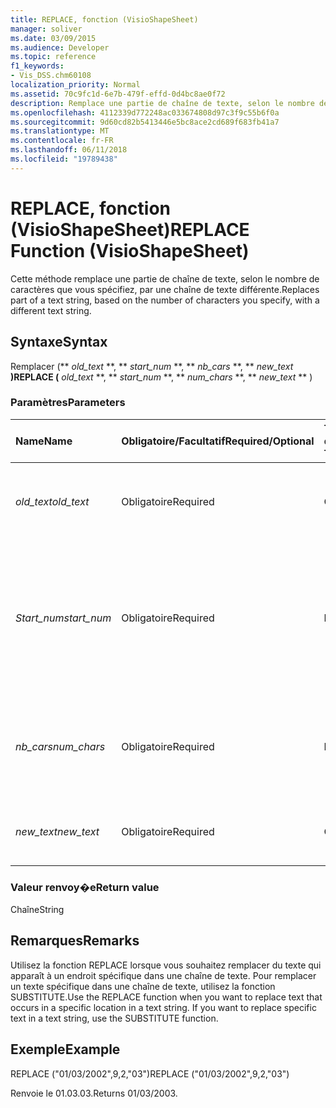 ```yaml
---
title: REPLACE, fonction (VisioShapeSheet)
manager: soliver
ms.date: 03/09/2015
ms.audience: Developer
ms.topic: reference
f1_keywords:
- Vis_DSS.chm60108
localization_priority: Normal
ms.assetid: 70c9fc1d-6e7b-479f-effd-0d4bc8ae0f72
description: Remplace une partie de chaîne de texte, selon le nombre de caractères que vous spécifiez, par une chaîne de texte différente.
ms.openlocfilehash: 4112339d772248ac033674808d97c3f9c55b6f0a
ms.sourcegitcommit: 9d60cd82b5413446e5bc8ace2cd689f683fb41a7
ms.translationtype: MT
ms.contentlocale: fr-FR
ms.lasthandoff: 06/11/2018
ms.locfileid: "19789438"
---
```

# <a name="replace-function-visioshapesheet"></a><span data-ttu-id="3a554-103">REPLACE, fonction (VisioShapeSheet)</span><span class="sxs-lookup"><span data-stu-id="3a554-103">REPLACE Function (VisioShapeSheet)</span></span>

<span data-ttu-id="3a554-104">Cette méthode remplace une partie de chaîne de texte, selon le nombre de caractères que vous spécifiez, par une chaîne de texte différente.</span><span class="sxs-lookup"><span data-stu-id="3a554-104">Replaces part of a text string, based on the number of characters you specify, with a different text string.</span></span>
  
## <a name="syntax"></a><span data-ttu-id="3a554-105">Syntaxe</span><span class="sxs-lookup"><span data-stu-id="3a554-105">Syntax</span></span>

<span data-ttu-id="3a554-106">Remplacer (** *old_text* **, ** *start_num* **, ** *nb_cars* **, ** *new_text* **)</span><span class="sxs-lookup"><span data-stu-id="3a554-106">REPLACE (** *old_text* **, ** *start_num* **, ** *num_chars* **, ** *new_text* ** )</span></span> 
  
### <a name="parameters"></a><span data-ttu-id="3a554-107">Paramètres</span><span class="sxs-lookup"><span data-stu-id="3a554-107">Parameters</span></span>

|<span data-ttu-id="3a554-108">**Name**</span><span class="sxs-lookup"><span data-stu-id="3a554-108">**Name**</span></span>|<span data-ttu-id="3a554-109">**Obligatoire/Facultatif**</span><span class="sxs-lookup"><span data-stu-id="3a554-109">**Required/Optional**</span></span>|<span data-ttu-id="3a554-110">**Type de données**</span><span class="sxs-lookup"><span data-stu-id="3a554-110">**Data Type**</span></span>|<span data-ttu-id="3a554-111">**Description**</span><span class="sxs-lookup"><span data-stu-id="3a554-111">**Description**</span></span>|
|:-----|:-----|:-----|:-----|
| <span data-ttu-id="3a554-112">_old_text_</span><span class="sxs-lookup"><span data-stu-id="3a554-112">_old_text_</span></span> <br/> |<span data-ttu-id="3a554-113">Obligatoire</span><span class="sxs-lookup"><span data-stu-id="3a554-113">Required</span></span>  <br/> |<span data-ttu-id="3a554-114">**Chaîne**</span><span class="sxs-lookup"><span data-stu-id="3a554-114">**String**</span></span> <br/> |<span data-ttu-id="3a554-115">Texte dans lequel vous souhaitez remplacer certains caractères.</span><span class="sxs-lookup"><span data-stu-id="3a554-115">The text in which you want to replace some characters.</span></span>  <br/> |
| <span data-ttu-id="3a554-116">_Start_num_</span><span class="sxs-lookup"><span data-stu-id="3a554-116">_start_num_</span></span> <br/> |<span data-ttu-id="3a554-117">Obligatoire</span><span class="sxs-lookup"><span data-stu-id="3a554-117">Required</span></span>  <br/> |<span data-ttu-id="3a554-118">**Number**</span><span class="sxs-lookup"><span data-stu-id="3a554-118">**Number**</span></span> <br/> |<span data-ttu-id="3a554-119">Position du caractère dans _old_text_ que vous souhaitez remplacer par _new_text_.</span><span class="sxs-lookup"><span data-stu-id="3a554-119">The position of the character in  _old_text_ that you want to replace with  _new_text_.</span></span> <span data-ttu-id="3a554-120">Le premier caractère de la chaîne est la position 1.</span><span class="sxs-lookup"><span data-stu-id="3a554-120">The first character in the string is position 1.</span></span>  <br/> |
| <span data-ttu-id="3a554-121">_nb_cars_</span><span class="sxs-lookup"><span data-stu-id="3a554-121">_num_chars_</span></span> <br/> |<span data-ttu-id="3a554-122">Obligatoire</span><span class="sxs-lookup"><span data-stu-id="3a554-122">Required</span></span>  <br/> |<span data-ttu-id="3a554-123">**Number**</span><span class="sxs-lookup"><span data-stu-id="3a554-123">**Number**</span></span> <br/> |<span data-ttu-id="3a554-124">Le nombre de caractères dans _old_text_ que vous souhaitez remplacer</span><span class="sxs-lookup"><span data-stu-id="3a554-124">The number of characters in  _old_text_ that you want to replace</span></span>  <br/> |
| <span data-ttu-id="3a554-125">_new_text_</span><span class="sxs-lookup"><span data-stu-id="3a554-125">_new_text_</span></span> <br/> |<span data-ttu-id="3a554-126">Obligatoire</span><span class="sxs-lookup"><span data-stu-id="3a554-126">Required</span></span>  <br/> |<span data-ttu-id="3a554-127">**Chaîne**</span><span class="sxs-lookup"><span data-stu-id="3a554-127">**String**</span></span> <br/> |<span data-ttu-id="3a554-128">Le texte qui remplace des caractères dans _old_text_.</span><span class="sxs-lookup"><span data-stu-id="3a554-128">The text that will replace characters in  _old_text_.</span></span>  <br/> |
   
### <a name="return-value"></a><span data-ttu-id="3a554-129">Valeur renvoy�e</span><span class="sxs-lookup"><span data-stu-id="3a554-129">Return value</span></span>

<span data-ttu-id="3a554-130">Chaîne</span><span class="sxs-lookup"><span data-stu-id="3a554-130">String</span></span>
  
## <a name="remarks"></a><span data-ttu-id="3a554-131">Remarques</span><span class="sxs-lookup"><span data-stu-id="3a554-131">Remarks</span></span>

<span data-ttu-id="3a554-p102">Utilisez la fonction REPLACE lorsque vous souhaitez remplacer du texte qui apparaît à un endroit spécifique dans une chaîne de texte. Pour remplacer un texte spécifique dans une chaîne de texte, utilisez la fonction SUBSTITUTE.</span><span class="sxs-lookup"><span data-stu-id="3a554-p102">Use the REPLACE function when you want to replace text that occurs in a specific location in a text string. If you want to replace specific text in a text string, use the SUBSTITUTE function.</span></span>
  
## <a name="example"></a><span data-ttu-id="3a554-134">Exemple</span><span class="sxs-lookup"><span data-stu-id="3a554-134">Example</span></span>

<span data-ttu-id="3a554-135">REPLACE ("01/03/2002",9,2,"03")</span><span class="sxs-lookup"><span data-stu-id="3a554-135">REPLACE ("01/03/2002",9,2,"03")</span></span> 
  
<span data-ttu-id="3a554-136">Renvoie le 01.03.03.</span><span class="sxs-lookup"><span data-stu-id="3a554-136">Returns 01/03/2003.</span></span> 
  

